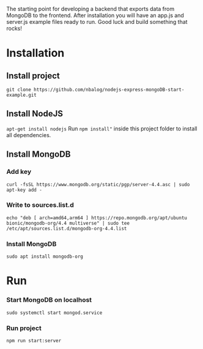 The starting point for developing a backend that exports data from MongoDB to the frontend. After installation you will have an app.js and server.js example files ready to run. Good luck and build something that rocks!
# Installation
## Install project
``` git clone https://github.com/nbalog/nodejs-express-mongoDB-start-example.git ```
## Install NodeJS
``` apt-get install nodejs ```
Run ``` npm install" ``` inside this project folder to install all dependencies.
## Install MongoDB 
### Add key
``` curl -fsSL https://www.mongodb.org/static/pgp/server-4.4.asc | sudo apt-key add - ```  
### Write to sources.list.d
``` echo "deb [ arch=amd64,arm64 ] https://repo.mongodb.org/apt/ubuntu bionic/mongodb-org/4.4 multiverse" | sudo tee /etc/apt/sources.list.d/mongodb-org-4.4.list ```  
### Install MongoDB
``` sudo apt install mongodb-org ```

# Run
### Start MongoDB on localhost
``` sudo systemctl start mongod.service ```
### Run project  
``` npm run start:server ```  
